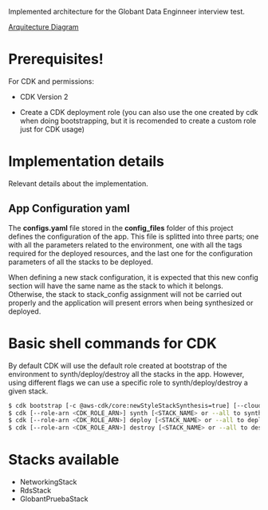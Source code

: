 Implemented architecture for the Globant Data Enginneer interview test.

[Arquitecture Diagram](./images/GlobantArq.pdf)

# Prerequisites!

For CDK and permissions:

* CDK Version 2

* Create a CDK deployment role (you can also use the one created by cdk when doing bootstrapping, but it is recomended to create a custom role just for CDK usage)
# Implementation details
Relevant details about the implementation.

## App Configuration yaml 

The **configs.yaml** file stored in the **config_files** folder of this project defines the configuration of the app. This file is splitted into three parts; one with all the parameters related to the environment, one with all the tags required for the deployed resources, and the last one for the configuration parameters of all the stacks to be deployed. 

When defining a new stack configuration, it is expected that this new config section will have the same name as the stack to which it belongs. Otherwise, the stack to stack_config assignment will not be carried out properly and the application will present errors when being synthesized or deployed.

# Basic shell commands for CDK

By default CDK will use the default role created at bootstrap of the environment to synth/deploy/destroy all the stacks in the app. However, using different flags we can use a specific role to synth/deploy/destroy a given stack.

```bash
$ cdk bootstrap [-c @aws-cdk/core:newStyleStackSynthesis=true] [--cloudformation-execution-policies arn:aws:iam::aws:policy/PolicyName] aws://ACCOUNT-NUMBER/REGION
$ cdk [--role-arn <CDK_ROLE_ARN>] synth [<STACK_NAME> or --all to synthetize all the stacks]
$ cdk [--role-arn <CDK_ROLE_ARN>] deploy [<STACK_NAME> or --all to deploy all the stacks]
$ cdk [--role-arn <CDK_ROLE_ARN>] destroy [<STACK_NAME> or --all to destroy all the stacks]
```

# Stacks available

* NetworkingStack
* RdsStack
* GlobantPruebaStack